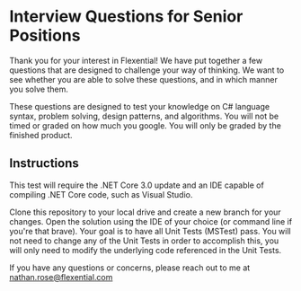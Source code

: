 # Interview Questions for Senior Positions

Thank you for your interest in Flexential!  We have put together a few questions that are designed to challenge your way of thinking.  We want to see whether you are able to solve these questions, and in which manner you solve them.

These questions are designed to test your knowledge on C# language syntax, problem solving, design patterns, and algorithms.  You will not be timed or graded on how much you google.  You will only be graded by the finished product.

## Instructions

This test will require the .NET Core 3.0 update and an IDE capable of compiling .NET Core code, such as Visual Studio.

Clone this repository to your local drive and create a new branch for your changes.  Open the solution using the IDE of your choice (or command line if you're that brave).  Your goal is to have all Unit Tests (MSTest) pass.  You will not need to change any of the Unit Tests in order to accomplish this, you will only need to modify the underlying code referenced in the Unit Tests.

If you have any questions or concerns, please reach out to me at nathan.rose@flexential.com


